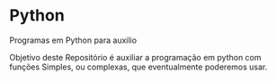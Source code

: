 # Python
Programas em Python para auxilio


Objetivo deste Repositório é auxiliar a programação em python com funções Simples, ou complexas, que eventualmente poderemos usar.
